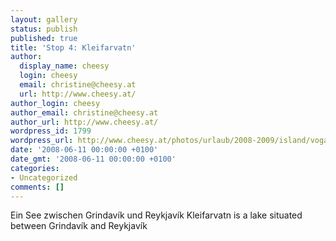 ```yaml
---
layout: gallery
status: publish
published: true
title: 'Stop 4: Kleifarvatn'
author:
  display_name: cheesy
  login: cheesy
  email: christine@cheesy.at
  url: http://www.cheesy.at/
author_login: cheesy
author_email: christine@cheesy.at
author_url: http://www.cheesy.at/
wordpress_id: 1799
wordpress_url: http://www.cheesy.at/photos/urlaub/2008-2009/island/vogar-reykjavik/kleifarvatn/
date: '2008-06-11 00:00:00 +0100'
date_gmt: '2008-06-11 00:00:00 +0100'
categories:
- Uncategorized
comments: []
---
```

<!--:de-->Ein See zwischen Grindavík und Reykjavík
<!--:--><!--:en-->Kleifarvatn is a lake situated between Grindavík and Reykjavík
<!--:-->
